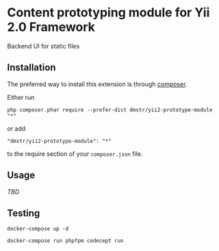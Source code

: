 Content prototyping module for Yii 2.0 Framework
================================================
Backend UI for static files

Installation
------------

The preferred way to install this extension is through [composer](http://getcomposer.org/download/).

Either run

```
php composer.phar require --prefer-dist dmstr/yii2-prototype-module "*"
```

or add

```
"dmstr/yii2-prototype-module": "*"
```

to the require section of your `composer.json` file.


Usage
-----

*TBD*


Testing
-------

    docker-compose up -d
    
    docker-compose run phpfpm codecept run
